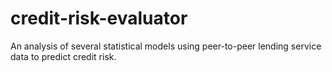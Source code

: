 # credit-risk-evaluator
An analysis of several statistical models using peer-to-peer lending service data to predict credit risk.
